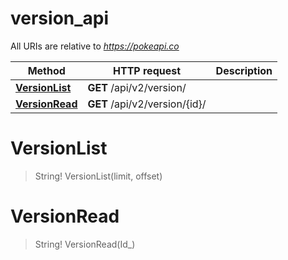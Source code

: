 # version_api

All URIs are relative to *https://pokeapi.co*

Method | HTTP request | Description
------------- | ------------- | -------------
[**VersionList**](version_api.md#VersionList) | **GET** /api/v2/version/ | 
[**VersionRead**](version_api.md#VersionRead) | **GET** /api/v2/version/{id}/ | 


<a name="VersionList"></a>
# **VersionList**
> String! VersionList(limit, offset)


<a name="VersionRead"></a>
# **VersionRead**
> String! VersionRead(Id_)


